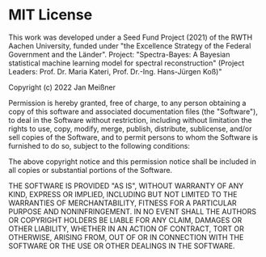 # MIT License

This work was developed under a Seed Fund Project (2021) of the RWTH
Aachen University, funded under "the Excellence Strategy of the Federal
Government and the Länder".
Project: "Spectra-Bayes: A Bayesian statistical machine learning model
for spectral reconstruction" (Project Leaders: Prof. Dr. Maria Kateri,
Prof. Dr.-Ing. Hans-Jürgen Koß)"

Copyright (c) 2022 Jan Meißner

Permission is hereby granted, free of charge, to any person obtaining a copy
of this software and associated documentation files (the "Software"), to deal
in the Software without restriction, including without limitation the rights
to use, copy, modify, merge, publish, distribute, sublicense, and/or sell
copies of the Software, and to permit persons to whom the Software is
furnished to do so, subject to the following conditions:

The above copyright notice and this permission notice shall be included in all
copies or substantial portions of the Software.

THE SOFTWARE IS PROVIDED "AS IS", WITHOUT WARRANTY OF ANY KIND, EXPRESS OR
IMPLIED, INCLUDING BUT NOT LIMITED TO THE WARRANTIES OF MERCHANTABILITY,
FITNESS FOR A PARTICULAR PURPOSE AND NONINFRINGEMENT. IN NO EVENT SHALL THE
AUTHORS OR COPYRIGHT HOLDERS BE LIABLE FOR ANY CLAIM, DAMAGES OR OTHER
LIABILITY, WHETHER IN AN ACTION OF CONTRACT, TORT OR OTHERWISE, ARISING FROM,
OUT OF OR IN CONNECTION WITH THE SOFTWARE OR THE USE OR OTHER DEALINGS IN THE
SOFTWARE.

